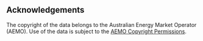 ## Acknowledgements
The copyright of the data belongs to the Australian Energy Market Operator (AEMO). Use of the data is subject to the [AEMO Copyright Permissions]([url](https://www.aemo.com.au/privacy-and-legal-notices/copyright-permissions)).
